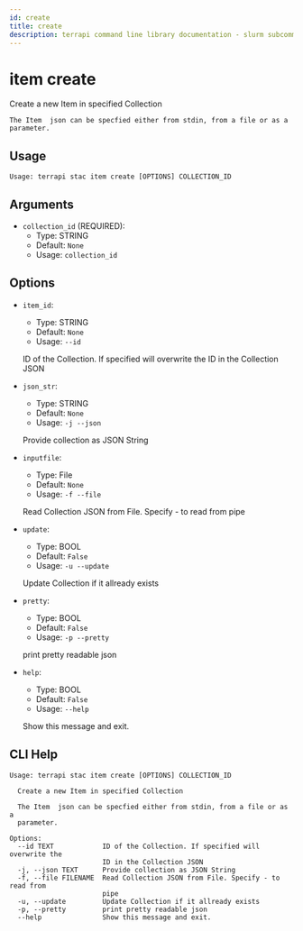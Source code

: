 ```yaml
---
id: create
title: create
description: terrapi command line library documentation - slurm subcommand
---
```


# item create

Create a new Item in specified Collection 
    
    The Item  json can be specfied either from stdin, from a file or as a parameter. 
    

## Usage

```
Usage: terrapi stac item create [OPTIONS] COLLECTION_ID
```

## Arguments

* `collection_id` (REQUIRED):
    * Type: STRING
    * Default: `None`
    * Usage: `collection_id`


## Options

* `item_id`:
    * Type: STRING
    * Default: `None`
    * Usage: `--id`

    ID of the Collection. If specified will overwrite the ID in the Collection JSON



* `json_str`:
    * Type: STRING
    * Default: `None`
    * Usage: `-j
--json`

    Provide collection as JSON String



* `inputfile`:
    * Type: File
    * Default: `None`
    * Usage: `-f
--file`

    Read Collection JSON from File. Specify - to read from pipe



* `update`:
    * Type: BOOL
    * Default: `False`
    * Usage: `-u
--update`

    Update Collection if it allready exists



* `pretty`:
    * Type: BOOL
    * Default: `False`
    * Usage: `-p
--pretty`

    print pretty readable json



* `help`:
    * Type: BOOL
    * Default: `False`
    * Usage: `--help`

    Show this message and exit.



## CLI Help

```
Usage: terrapi stac item create [OPTIONS] COLLECTION_ID

  Create a new Item in specified Collection

  The Item  json can be specfied either from stdin, from a file or as a
  parameter.

Options:
  --id TEXT            ID of the Collection. If specified will overwrite the
                       ID in the Collection JSON
  -j, --json TEXT      Provide collection as JSON String
  -f, --file FILENAME  Read Collection JSON from File. Specify - to read from
                       pipe
  -u, --update         Update Collection if it allready exists
  -p, --pretty         print pretty readable json
  --help               Show this message and exit.
```

